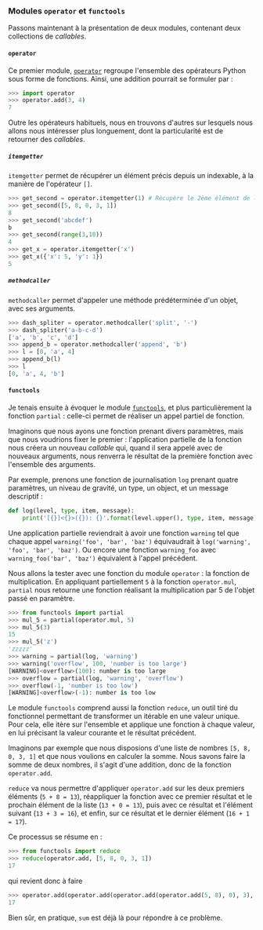 ### Modules `operator` et `functools`

Passons maintenant à la présentation de deux modules, contenant deux collections de *callables*.

#### `operator`

Ce premier module, [`operator`](https://docs.python.org/3/library/operator.html) regroupe l'ensemble des opérateurs Python sous forme de fonctions.
Ainsi, une addition pourrait se formuler par :

```python
>>> import operator
>>> operator.add(3, 4)
7
```

Outre les opérateurs habituels, nous en trouvons d'autres sur lesquels nous allons nous intéresser plus longuement, dont la particularité est de retourner des *callables*.

##### `itemgetter`

`itemgetter` permet de récupérer un élément précis depuis un indexable, à la manière de l'opérateur `[]`.

```python
>>> get_second = operator.itemgetter(1) # Récupère le 2ème élément de l'indexable donné en argument
>>> get_second([5, 8, 0, 3, 1])
8
>>> get_second('abcdef')
b
>>> get_second(range(3,10))
4
>>> get_x = operator.itemgetter('x')
>>> get_x({'x': 5, 'y': 1})
5
```

##### `methodcaller`

`methodcaller` permet d'appeler une méthode prédéterminée d'un objet, avec ses arguments.

```python
>>> dash_spliter = operator.methodcaller('split', '-')
>>> dash_spliter('a-b-c-d')
['a', 'b', 'c', 'd']
>>> append_b = operator.methodcaller('append', 'b')
>>> l = [0, 'a', 4]
>>> append_b(l)
>>> l
[0, 'a', 4, 'b']
```

#### `functools`

Je tenais ensuite à évoquer le module [`functools`](https://docs.python.org/3/library/functools.html), et plus particulièrement la fonction `partial` : celle-ci permet de réaliser un appel partiel de fonction.

Imaginons que nous ayons une fonction prenant divers paramètres, mais que nous voudrions fixer le premier : l'application partielle de la fonction nous créera un nouveau *callable* qui, quand il sera appelé avec de nouveaux arguments, nous renverra le résultat de la première fonction avec l'ensemble des arguments.

Par exemple, prenons une fonction de journalisation `log` prenant quatre paramètres, un niveau de gravité, un type, un object, et un message descriptif :

```python
def log(level, type, item, message):
    print('[{}]<{}>({}): {}'.format(level.upper(), type, item, message))
```

Une application partielle reviendrait à avoir une fonction `warning` tel que chaque appel `warning('foo', 'bar', 'baz')` équivaudrait à `log('warning', 'foo', 'bar', 'baz')`.
Ou encore une fonction `warning_foo` avec `warning_foo('bar', 'baz')` équivalent à l'appel précédent.

Nous allons la tester avec une fonction du module `operator` : la fonction de multiplication. En appliquant partiellement `5` à la fonction `operator.mul`, `partial` nous retourne une fonction réalisant la multiplication par 5 de l'objet passé en paramètre.

```python
>>> from functools import partial
>>> mul_5 = partial(operator.mul, 5)
>>> mul_5(3)
15
>>> mul_5('z')
'zzzzz'
>>> warning = partial(log, 'warning')
>>> warning('overflow', 100, 'number is too large')
[WARNING]<overflow>(100): number is too large
>>> overflow = partial(log, 'warning', 'overflow')
>>> overflow(-1, 'number is too low')
[WARNING]<overflow>(-1): number is too low
```

Le module `functools` comprend aussi la fonction `reduce`, un outil tiré du fonctionnel permettant de transformer un itérable en une valeur unique.
Pour cela, elle itère sur l'ensemble et applique une fonction à chaque valeur, en lui précisant la valeur courante et le résultat précédent.

Imaginons par exemple que nous disposions d'une liste de nombres `[5, 8, 0, 3, 1]` et que nous voulions en calculer la somme. Nous savons faire la somme de deux nombres, il s'agit d'une addition, donc de la fonction `operator.add`.

`reduce` va nous permettre d'appliquer `operator.add` sur les deux premiers éléments (`5 + 8 = 13`), réappliquer la fonction avec ce premier résultat et le prochain élément de la liste (`13 + 0 = 13`), puis avec ce résultat et l'élément suivant (`13 + 3 = 16`), et enfin, sur ce résultat et le dernier élément (`16 + 1 = 17`).

Ce processus se résume en :

```python
>>> from functools import reduce
>>> reduce(operator.add, [5, 8, 0, 3, 1])
17
```

qui revient donc à faire

```python
>>> operator.add(operator.add(operator.add(operator.add(5, 8), 0), 3), 1)
17
```

Bien sûr, en pratique, `sum` est déjà là pour répondre à ce problème.
